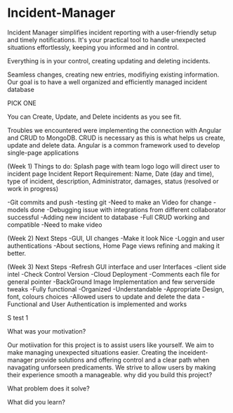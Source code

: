 # Incident-Manager
Incident Manager simplifies incident reporting with a user-friendly setup and timely notifications. It's your practical tool to handle unexpected situations effortlessly, keeping you informed and in control.

Everything is in your control, creating updating and deleting incidents. 

Seamless changes, creating new entries, modifiying existing information. Our goal is to have  a well organized and efficiently managed incident database

PICK ONE 

You can Create, Update, and Delete incidents as you see fit.

Troubles we encountered were implementing the connection with Angular and CRUD to MongoDB. CRUD is necessary as this is what helps us create, update and delete data. Angular is a common framework used to develop single-page applications

(Week 1)
Things to do:
Splash page with team logo
logo will direct user to incident page
Incident Report Requirement:
Name, Date (day and time), type of incident, description, Administrator, damages, status (resolved or work in progress)

-Git commits and push
-testing git
-Need to make an Video for change
-models done
-Debugging issue with integrations from different collaborator successful 
-Adding new incident to database
-Full CRUD working and compatible
-Need to make video 

(Week 2)
Next Steps
-GUI, UI changes
-Make it look Nice
-Loggin and user authentications
-About sections, Home Page views refining and making it better.

(Week 3)
Next Steps
-Refresh GUI interface and user Interfaces
-client side intel
-Check Control Version 
-Cloud Deployment
-Comments each file for general pointer
-BackGround Image Implementation and few serverside tweaks
-Fully functional
-Organized 
-Understandable
-Appropriate Design, font, colours choices 
-Allowed users to update and delete the data
-Functional and User Authentication is implemented and works
 
S
test 1


What was your motivation?

Our motiivation for this project is to assist users like yourself. We aim to make managing unexpected situations easier. Creating the inceident-manager provide solutions and offering control and a clear path when navagating unforseen predicaments. We strive to allow users by making their experience smooth a manageable.
why did you build this project?

What problem does it solve?

What did you learn?
